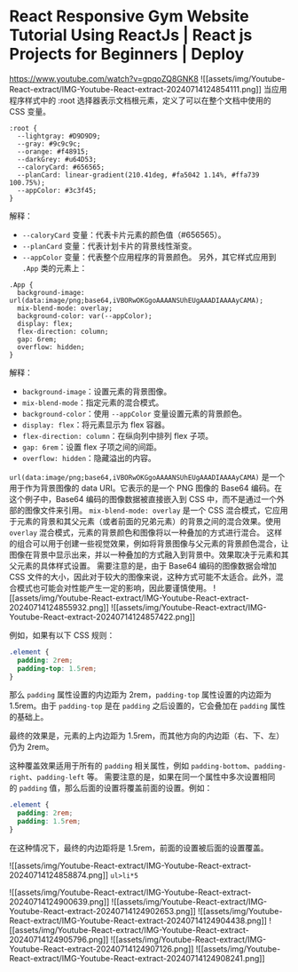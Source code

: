 # React Responsive Gym Website Tutorial Using ReactJs | React js Projects for Beginners | Deploy
https://www.youtube.com/watch?v=gpqoZQ8GNK8
![[assets/img/Youtube-React-extract/IMG-Youtube-React-extract-20240714124854111.png]]
当应用程序样式中的 :root 选择器表示文档根元素，定义了可以在整个文档中使用的 CSS 变量。
```
:root {
  --lightgray: #D9D9D9;
  --gray: #9c9c9c;
  --orange: #f48915;
  --darkGrey: #u64D53;
  --caloryCard: #656565;
  --planCard: linear-gradient(210.41deg, #fa5042 1.14%, #ffa739 100.75%);
  --appColor: #3c3f45;
}
```
解释：
- `--caloryCard` 变量：代表卡片元素的颜色值（#656565）。
- `--planCard` 变量：代表计划卡片的背景线性渐变。
- `--appColor` 变量：代表整个应用程序的背景颜色。
另外，其它样式应用到 `.App` 类的元素上：
```
.App {
  background-image: url(data:image/png;base64,iVBORwOKGgoAAAANSUhEUgAAADIAAAAyCAMA);
  mix-blend-mode: overlay;
  background-color: var(--appColor);
  display: flex;
  flex-direction: column;
  gap: 6rem;
  overflow: hidden;
}
```
解释：
- `background-image`：设置元素的背景图像。
- `mix-blend-mode`：指定元素的混合模式。
- `background-color`：使用 `--appColor` 变量设置元素的背景颜色。
- `display: flex`：将元素显示为 flex 容器。
- `flex-direction: column`：在纵向列中排列 flex 子项。
- `gap: 6rem`：设置 flex 子项之间的间距。
- `overflow: hidden`：隐藏溢出的内容。

`url(data:image/png;base64,iVBORwOKGgoAAAANSUhEUgAAADIAAAAyCAMA)` 是一个用于作为背景图像的 data URI。它表示的是一个 PNG 图像的 Base64 编码。在这个例子中，Base64 编码的图像数据被直接嵌入到 CSS 中，而不是通过一个外部的图像文件来引用。
`mix-blend-mode: overlay` 是一个 CSS 混合模式，它应用于元素的背景和其父元素（或者前面的兄弟元素）的背景之间的混合效果。使用 `overlay` 混合模式，元素的背景颜色和图像将以一种叠加的方式进行混合。
这样的组合可以用于创建一些视觉效果，例如将背景图像与父元素的背景颜色混合，让图像在背景中显示出来，并以一种叠加的方式融入到背景中。效果取决于元素和其父元素的具体样式设置。
需要注意的是，由于 Base64 编码的图像数据会增加 CSS 文件的大小，因此对于较大的图像来说，这种方式可能不太适合。此外，混合模式也可能会对性能产生一定的影响，因此要谨慎使用。
![[assets/img/Youtube-React-extract/IMG-Youtube-React-extract-20240714124855932.png]]
![[assets/img/Youtube-React-extract/IMG-Youtube-React-extract-20240714124857422.png]]

例如，如果有以下 CSS 规则：

```css
.element {
  padding: 2rem;
  padding-top: 1.5rem;
}
```

那么 `padding` 属性设置的内边距为 2rem，`padding-top` 属性设置的内边距为 1.5rem。由于 `padding-top` 是在 `padding` 之后设置的，它会叠加在 `padding` 属性的基础上。

最终的效果是，元素的上内边距为 1.5rem，而其他方向的内边距（右、下、左）仍为 2rem。

这种覆盖效果适用于所有的 `padding` 相关属性，例如 `padding-bottom`、`padding-right`、`padding-left` 等。
需要注意的是，如果在同一个属性中多次设置相同的 `padding` 值，那么后面的设置将覆盖前面的设置。例如：

```css
.element {
  padding: 2rem;
  padding: 1.5rem;
}
```
在这种情况下，最终的内边距将是 1.5rem，前面的设置被后面的设置覆盖。

![[assets/img/Youtube-React-extract/IMG-Youtube-React-extract-20240714124858874.png]]
`ul>li*5`

![[assets/img/Youtube-React-extract/IMG-Youtube-React-extract-20240714124900639.png]]
![[assets/img/Youtube-React-extract/IMG-Youtube-React-extract-20240714124902653.png]]
![[assets/img/Youtube-React-extract/IMG-Youtube-React-extract-20240714124904438.png]]
![[assets/img/Youtube-React-extract/IMG-Youtube-React-extract-20240714124905796.png]]
![[assets/img/Youtube-React-extract/IMG-Youtube-React-extract-20240714124907126.png]]
![[assets/img/Youtube-React-extract/IMG-Youtube-React-extract-20240714124908241.png]]

